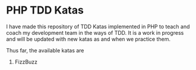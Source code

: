 # PHP TDD Katas

I have made this repository of TDD Katas implemented in PHP to teach and coach my development team in the ways of TDD. It is a work in progress and will be updated with new katas as and when we practice them.

Thus far, the available katas are

1. FizzBuzz
